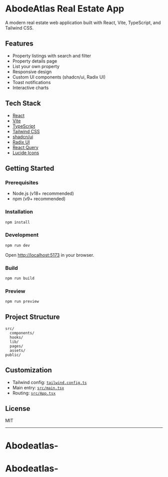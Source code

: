 # AbodeAtlas Real Estate App

A modern real estate web application built with React, Vite, TypeScript, and Tailwind CSS.

## Features

- Property listings with search and filter
- Property details page
- List your own property
- Responsive design
- Custom UI components (shadcn/ui, Radix UI)
- Toast notifications
- Interactive charts

## Tech Stack

- [React](https://react.dev/)
- [Vite](https://vitejs.dev/)
- [TypeScript](https://www.typescriptlang.org/)
- [Tailwind CSS](https://tailwindcss.com/)
- [shadcn/ui](https://ui.shadcn.com/)
- [Radix UI](https://www.radix-ui.com/)
- [React Query](https://tanstack.com/query/latest)
- [Lucide Icons](https://lucide.dev/)

## Getting Started

### Prerequisites

- Node.js (v18+ recommended)
- npm (v9+ recommended)

### Installation

```sh
npm install
```

### Development

```sh
npm run dev
```

Open [http://localhost:5173](http://localhost:5173) in your browser.

### Build

```sh
npm run build
```

### Preview

```sh
npm run preview
```

## Project Structure

```
src/
  components/
  hooks/
  lib/
  pages/
  assets/
public/
```

## Customization

- Tailwind config: [`tailwind.config.ts`](tailwind.config.ts)
- Main entry: [`src/main.tsx`](src/main.tsx)
- Routing: [`src/App.tsx`](src/App.tsx)

## License

MIT

---
# Abodeatlas-
# Abodeatlas-
